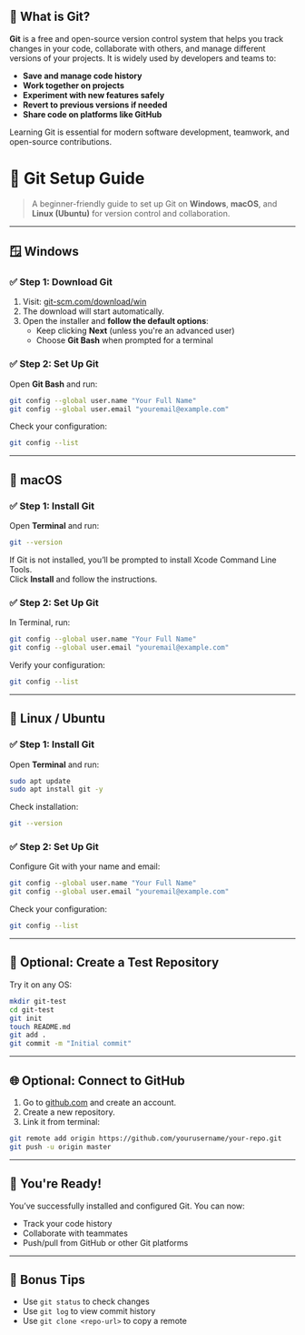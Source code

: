 ## 📝 What is Git?

**Git** is a free and open-source version control system that helps you track changes in your code, collaborate with others, and manage different versions of your projects. It is widely used by developers and teams to:

- **Save and manage code history**
- **Work together on projects**
- **Experiment with new features safely**
- **Revert to previous versions if needed**
- **Share code on platforms like GitHub**

Learning Git is essential for modern software development, teamwork, and open-source contributions.

# 🧰 Git Setup Guide

> A beginner-friendly guide to set up Git on **Windows**, **macOS**, and **Linux (Ubuntu)** for version control and collaboration.

---

## 🪟 **Windows**

### ✅ Step 1: Download Git

1. Visit: [git-scm.com/download/win](https://git-scm.com/download/win)
2. The download will start automatically.
3. Open the installer and **follow the default options**:
   - Keep clicking **Next** (unless you're an advanced user)
   - Choose **Git Bash** when prompted for a terminal

### ✅ Step 2: Set Up Git

Open **Git Bash** and run:

```bash
git config --global user.name "Your Full Name"
git config --global user.email "youremail@example.com"
```

Check your configuration:

```bash
git config --list
```

---

## 🍎 **macOS**

### ✅ Step 1: Install Git

Open **Terminal** and run:

```bash
git --version
```

If Git is not installed, you’ll be prompted to install Xcode Command Line Tools.  
Click **Install** and follow the instructions.

### ✅ Step 2: Set Up Git

In Terminal, run:

```bash
git config --global user.name "Your Full Name"
git config --global user.email "youremail@example.com"
```

Verify your configuration:

```bash
git config --list
```

---

## 🐧 **Linux / Ubuntu**

### ✅ Step 1: Install Git

Open **Terminal** and run:

```bash
sudo apt update
sudo apt install git -y
```

Check installation:

```bash
git --version
```

### ✅ Step 2: Set Up Git

Configure Git with your name and email:

```bash
git config --global user.name "Your Full Name"
git config --global user.email "youremail@example.com"
```

Check your configuration:

```bash
git config --list
```

---

## 📁 **Optional: Create a Test Repository**

Try it on any OS:

```bash
mkdir git-test
cd git-test
git init
touch README.md
git add .
git commit -m "Initial commit"
```

---

## 🌐 **Optional: Connect to GitHub**

1. Go to [github.com](https://github.com) and create an account.
2. Create a new repository.
3. Link it from terminal:

```bash
git remote add origin https://github.com/yourusername/your-repo.git
git push -u origin master
```

---

## 🚀 **You're Ready!**

You’ve successfully installed and configured Git. You can now:

- Track your code history
- Collaborate with teammates
- Push/pull from GitHub or other Git platforms

---

## 🧠 **Bonus Tips**

- Use `git status` to check changes
- Use `git log` to view commit history
- Use `git clone <repo-url>` to copy a remote

